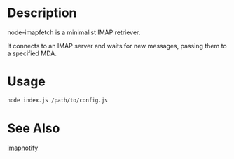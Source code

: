 Description
===========

node-imapfetch is a minimalist IMAP retriever.

It connects to an IMAP server and waits for new messages, passing them to a
specified MDA.


Usage
=====

```bash
node index.js /path/to/config.js
```


See Also
========

[imapnotify](https://github.com/a-sk/node-imapnotify)
